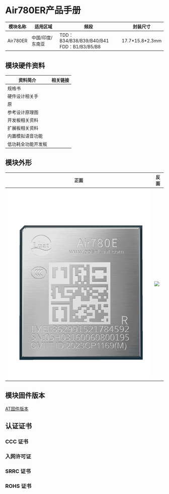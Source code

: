 # Air780ER产品手册

| 模块名称 | 适用区域         | 频段                                            | 封装尺寸          |
| -------- | ---------------- | ----------------------------------------------- | ----------------- |
| Air780ER | 中国/印度/东南亚 | TDD：B34/B38/B39/B40/B41 <br />FDD：B1/B3/B5/B8 | 17.7\*15.8\*2.3mm |

## 模块硬件资料

| 资料简介           | 相关链接 |
| ------------------ | -------- |
| 规格书             |          |
| 硬件设计相关手     |          |
| 原                 |          |
| 参考设计原理图     |          |
| 开发板相关资料     |          |
| 扩展板相关资料     |          |
| 内置模拟语音功能   |          |
| 低功耗全功能开发板 |          |

## 模块外形

| 正面                   | 反面                          |
| ---------------------- | ----------------------------- |
| ![](./image/780ER.png) | ![](./image/780E系列反面.png) |

## 模块固件版本

[AT固件版本](https://docs.openluat.com/air780er/at/firmware/)

## 认证证书

### CCC 证书

### 入网许可证

### SRRC 证书

### ROHS 证书
